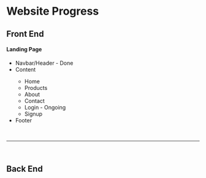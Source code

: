 <h1>Website Progress</h1>

<h2>Front End</h2>
<h4>Landing Page</h4>
<ul>
  <li>Navbar/Header - Done</li>
  <li>Content</li>
    <ul>
      <li>Home</li>
      <li>Products</li>
      <li>About</li>
      <li>Contact</li>
      <li>Login - Ongoing</li>
      <li>Signup</li>
    </ul>
  <li>Footer</li>
</ul>
<br>
<hr>
<br>
<h2>Back End</h2>
